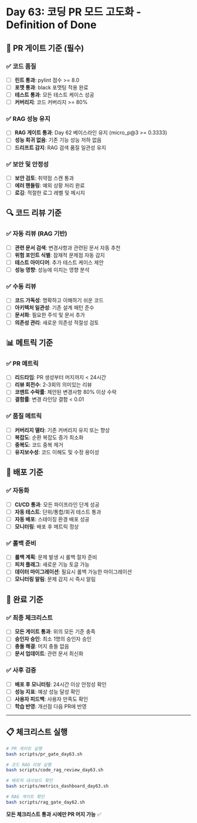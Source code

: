 # Day 63: 코딩 PR 모드 고도화 - Definition of Done

## 🎯 PR 게이트 기준 (필수)

### ✅ 코드 품질
- [ ] **린트 통과**: pylint 점수 >= 8.0
- [ ] **포맷 통과**: black 포맷팅 적용 완료
- [ ] **테스트 통과**: 모든 테스트 케이스 성공
- [ ] **커버리지**: 코드 커버리지 >= 80%

### ✅ RAG 성능 유지
- [ ] **RAG 게이트 통과**: Day 62 베이스라인 유지 (micro_p@3 >= 0.3333)
- [ ] **성능 회귀 없음**: 기존 기능 성능 저하 없음
- [ ] **드리프트 감지**: RAG 검색 품질 일관성 유지

### ✅ 보안 및 안정성
- [ ] **보안 검토**: 취약점 스캔 통과
- [ ] **에러 핸들링**: 예외 상황 처리 완료
- [ ] **로깅**: 적절한 로그 레벨 및 메시지

## 🔍 코드 리뷰 기준

### ✅ 자동 리뷰 (RAG 기반)
- [ ] **관련 문서 검색**: 변경사항과 관련된 문서 자동 추천
- [ ] **위험 포인트 식별**: 잠재적 문제점 자동 감지
- [ ] **테스트 아이디어**: 추가 테스트 케이스 제안
- [ ] **성능 영향**: 성능에 미치는 영향 분석

### ✅ 수동 리뷰
- [ ] **코드 가독성**: 명확하고 이해하기 쉬운 코드
- [ ] **아키텍처 일관성**: 기존 설계 패턴 준수
- [ ] **문서화**: 필요한 주석 및 문서 추가
- [ ] **의존성 관리**: 새로운 의존성 적절성 검토

## 📊 메트릭 기준

### ✅ PR 메트릭
- [ ] **리드타임**: PR 생성부터 머지까지 < 24시간
- [ ] **리뷰 회전수**: 2-3회의 의미있는 리뷰
- [ ] **코멘트 수락률**: 제안된 변경사항 80% 이상 수락
- [ ] **결함률**: 변경 라인당 결함 < 0.01

### ✅ 품질 메트릭
- [ ] **커버리지 델타**: 기존 커버리지 유지 또는 향상
- [ ] **복잡도**: 순환 복잡도 증가 최소화
- [ ] **중복도**: 코드 중복 제거
- [ ] **유지보수성**: 코드 이해도 및 수정 용이성

## 🚀 배포 기준

### ✅ 자동화
- [ ] **CI/CD 통과**: 모든 파이프라인 단계 성공
- [ ] **자동 테스트**: 단위/통합/회귀 테스트 통과
- [ ] **자동 배포**: 스테이징 환경 배포 성공
- [ ] **모니터링**: 배포 후 메트릭 정상

### ✅ 롤백 준비
- [ ] **롤백 계획**: 문제 발생 시 롤백 절차 준비
- [ ] **피처 플래그**: 새로운 기능 토글 가능
- [ ] **데이터 마이그레이션**: 필요시 롤백 가능한 마이그레이션
- [ ] **모니터링 알림**: 문제 감지 시 즉시 알림

## 🎉 완료 기준

### ✅ 최종 체크리스트
- [ ] **모든 게이트 통과**: 위의 모든 기준 충족
- [ ] **승인자 승인**: 최소 1명의 승인자 승인
- [ ] **충돌 해결**: 머지 충돌 없음
- [ ] **문서 업데이트**: 관련 문서 최신화

### ✅ 사후 검증
- [ ] **배포 후 모니터링**: 24시간 이상 안정성 확인
- [ ] **성능 지표**: 예상 성능 달성 확인
- [ ] **사용자 피드백**: 사용자 만족도 확인
- [ ] **학습 반영**: 개선점 다음 PR에 반영

---

## 📋 체크리스트 실행

```bash
# PR 게이트 실행
bash scripts/pr_gate_day63.sh

# 코드 RAG 리뷰 실행
bash scripts/code_rag_review_day63.sh

# 메트릭 대시보드 확인
bash scripts/metrics_dashboard_day63.sh

# RAG 게이트 확인
bash scripts/rag_gate_day62.sh
```

**모든 체크리스트 통과 시에만 PR 머지 가능** ✅


